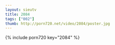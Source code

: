 ```yaml
--- 
layout: sieutv
title: 2084
tags: ["002"]
thumb: http://porn720.net/video/2084/poster.jpg
---
```

{% include porn720 key="2084" %} 
